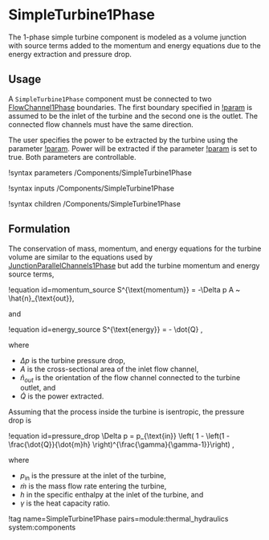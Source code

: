 # SimpleTurbine1Phase

The 1-phase simple turbine component is modeled as a volume junction
with source terms added to the momentum and energy equations due to the energy
extraction and pressure drop.


## Usage

A `SimpleTurbine1Phase` component must be connected to two [FlowChannel1Phase](FlowChannel1Phase.md)
boundaries. The first boundary specified in  [!param](/Components/SimpleTurbine1Phase/connections)
is assumed to be the inlet of the turbine and the second one is the outlet. The connected flow channels
must have the same direction.


The user specifies  the power to be extracted by the turbine using the parameter [!param](/Components/SimpleTurbine1Phase/power).
Power will be extracted if the parameter [!param](/Components/SimpleTurbine1Phase/on)  is set to true.
Both parameters are controllable.

!syntax parameters /Components/SimpleTurbine1Phase

!syntax inputs /Components/SimpleTurbine1Phase

!syntax children /Components/SimpleTurbine1Phase

## Formulation

The conservation of mass, momentum, and energy equations for the turbine volume
are similar to the equations used by
[JunctionParallelChannels1Phase](JunctionParallelChannels1Phase.md) but add the turbine momentum and
energy source terms,

!equation id=momentum_source
S^{\text{momentum}} = -\Delta p A ~ \hat{n}_{\text{out}},

and

!equation id=energy_source
S^{\text{energy}} = - \dot{Q} ,

where

- $\Delta p$ is the turbine pressure drop,
- $A$ is the cross-sectional area of the inlet flow channel,
- $\hat{n}_{out}$ is the orientation of the flow channel connected to the turbine outlet, and
- $\dot{Q}$ is the power extracted.

Assuming that the process inside the turbine is isentropic, the pressure drop is

!equation id=pressure_drop
\Delta p = p_{\text{in}} \left( 1 - \left(1 - \frac{\dot{Q}}{\dot{m}h} \right)^{\frac{\gamma}{\gamma-1}}\right) ,

 where

- $p_{\text{in}}$ is the pressure at the inlet of the turbine,
- $\dot{m}$ is the mass flow rate entering the turbine,
- $h$ in the specific enthalpy at the inlet of the turbine, and
- $\gamma$ is the heat capacity ratio.

!tag name=SimpleTurbine1Phase pairs=module:thermal_hydraulics system:components
